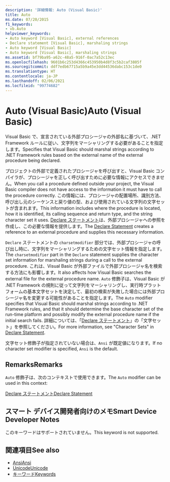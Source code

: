 ```yaml
---
description: '詳細情報: Auto (Visual Basic)'
title: Auto
ms.date: 07/20/2015
f1_keywords:
- vb.Auto
helpviewer_keywords:
- Auto keyword [Visual Basic], external references
- Declare statement [Visual Basic], marshaling strings
- Auto keyword [Visual Basic]
- Auto keyword [Visual Basic], marshaling strings
ms.assetid: bf79ba95-a62c-48a5-916f-0ac7a52c13ec
ms.openlocfilehash: 9601b6c253d4366c453950b4d8f3c5b2caf3805f
ms.sourcegitcommit: ddf7edb67715a5b9a45e3dd44536dabc153c1de0
ms.translationtype: HT
ms.contentlocale: ja-JP
ms.lasthandoff: 02/06/2021
ms.locfileid: "99774682"
---
```

# <a name="auto-visual-basic"></a><span data-ttu-id="519ae-103">Auto (Visual Basic)</span><span class="sxs-lookup"><span data-stu-id="519ae-103">Auto (Visual Basic)</span></span>

<span data-ttu-id="519ae-104">Visual Basic で、宣言されている外部プロシージャの外部名に基づいて、.NET Framework ルールに従い、文字列をマーシャリングする必要があることを指定します。</span><span class="sxs-lookup"><span data-stu-id="519ae-104">Specifies that Visual Basic should marshal strings according to .NET Framework rules based on the external name of the external procedure being declared.</span></span>  
  
 <span data-ttu-id="519ae-105">プロジェクトの外部で定義されたプロシージャを呼び出すと、Visual Basic コンパイラが、プロシージャを正しく呼び出すために必要な情報にアクセスできません。</span><span class="sxs-lookup"><span data-stu-id="519ae-105">When you call a procedure defined outside your project, the Visual Basic compiler does not have access to the information it must have to call the procedure correctly.</span></span> <span data-ttu-id="519ae-106">この情報には、プロシージャの配置場所、識別方法、呼び出し元のシーケンスと戻り値の型、および使用されている文字列の文字セットが含まれます。</span><span class="sxs-lookup"><span data-stu-id="519ae-106">This information includes where the procedure is located, how it is identified, its calling sequence and return type, and the string character set it uses.</span></span> <span data-ttu-id="519ae-107">[Declare ステートメント](../statements/declare-statement.md)は、外部プロシージャへの参照を作成し、この必要な情報を提供します。</span><span class="sxs-lookup"><span data-stu-id="519ae-107">The [Declare Statement](../statements/declare-statement.md) creates a reference to an external procedure and supplies this necessary information.</span></span>  
  
 <span data-ttu-id="519ae-108">`Declare` ステートメントの `charsetmodifier` 部分では、外部プロシージャの呼び出し時に、文字列をマーシャリングするための文字セット情報を指定します。</span><span class="sxs-lookup"><span data-stu-id="519ae-108">The `charsetmodifier` part in the `Declare` statement supplies the character set information for marshaling strings during a call to the external procedure.</span></span> <span data-ttu-id="519ae-109">これは、Visual Basic が外部ファイルで外部プロシージャ名を検索する方法にも影響します。</span><span class="sxs-lookup"><span data-stu-id="519ae-109">It also affects how Visual Basic searches the external file for the external procedure name.</span></span> <span data-ttu-id="519ae-110">`Auto` 修飾子は、Visual Basic が .NET Framework の規則に従って文字列をマーシャリングし、実行時プラットフォームの基本文字セットを決定して、最初の検索が失敗した場合には外部プロシージャ名を変更する可能性があることを指定します。</span><span class="sxs-lookup"><span data-stu-id="519ae-110">The `Auto` modifier specifies that Visual Basic should marshal strings according to .NET Framework rules, and that it should determine the base character set of the run-time platform and possibly modify the external procedure name if the initial search fails.</span></span> <span data-ttu-id="519ae-111">詳細については、「[Declare ステートメント](../statements/declare-statement.md)」の「文字セット」を参照してください。</span><span class="sxs-lookup"><span data-stu-id="519ae-111">For more information, see "Character Sets" in [Declare Statement](../statements/declare-statement.md).</span></span>  
  
 <span data-ttu-id="519ae-112">文字セット修飾子が指定されていない場合は、`Ansi` が既定値になります。</span><span class="sxs-lookup"><span data-stu-id="519ae-112">If no character set modifier is specified, `Ansi` is the default.</span></span>  
  
## <a name="remarks"></a><span data-ttu-id="519ae-113">Remarks</span><span class="sxs-lookup"><span data-stu-id="519ae-113">Remarks</span></span>  

 <span data-ttu-id="519ae-114">`Auto` 修飾子は、次のコンテキストで使用できます。</span><span class="sxs-lookup"><span data-stu-id="519ae-114">The `Auto` modifier can be used in this context:</span></span>  
  
 [<span data-ttu-id="519ae-115">Declare ステートメント</span><span class="sxs-lookup"><span data-stu-id="519ae-115">Declare Statement</span></span>](../statements/declare-statement.md)  
  
## <a name="smart-device-developer-notes"></a><span data-ttu-id="519ae-116">スマート デバイス開発者向けのメモ</span><span class="sxs-lookup"><span data-stu-id="519ae-116">Smart Device Developer Notes</span></span>  

 <span data-ttu-id="519ae-117">このキーワードはサポートされていません。</span><span class="sxs-lookup"><span data-stu-id="519ae-117">This keyword is not supported.</span></span>  
  
## <a name="see-also"></a><span data-ttu-id="519ae-118">関連項目</span><span class="sxs-lookup"><span data-stu-id="519ae-118">See also</span></span>

- [<span data-ttu-id="519ae-119">Ansi</span><span class="sxs-lookup"><span data-stu-id="519ae-119">Ansi</span></span>](ansi.md)
- [<span data-ttu-id="519ae-120">Unicode</span><span class="sxs-lookup"><span data-stu-id="519ae-120">Unicode</span></span>](unicode.md)
- [<span data-ttu-id="519ae-121">キーワード</span><span class="sxs-lookup"><span data-stu-id="519ae-121">Keywords</span></span>](../keywords/index.md)
